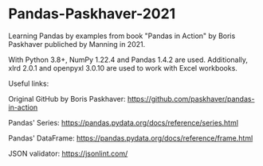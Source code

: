 # Pandas-Paskhaver-2021

Learning Pandas by examples from book "Pandas in Action" by Boris Paskhaver publiched by Manning in 2021. 

With Python 3.8+, NumPy 1.22.4 and Pandas 1.4.2 are used. Additionally, xlrd 2.0.1 and openpyxl 3.0.10 are used to work with Excel workbooks. 

Useful links:

Original GitHub by Boris Paskhaver:
https://github.com/paskhaver/pandas-in-action

Pandas' Series: 
https://pandas.pydata.org/docs/reference/series.html

Pandas' DataFrame:
https://pandas.pydata.org/docs/reference/frame.html

JSON validator:
https://jsonlint.com/
